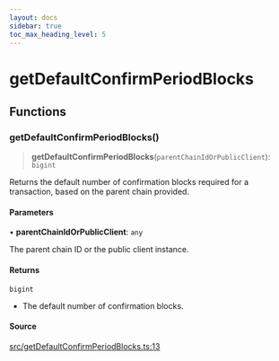 ```yaml
---
layout: docs
sidebar: true
toc_max_heading_level: 5
---
```


# getDefaultConfirmPeriodBlocks

## Functions

### getDefaultConfirmPeriodBlocks()

> **getDefaultConfirmPeriodBlocks**(`parentChainIdOrPublicClient`): `bigint`

Returns the default number of confirmation blocks required for a transaction,
based on the parent chain provided.

#### Parameters

• **parentChainIdOrPublicClient**: `any`

The parent chain ID or the public client instance.

#### Returns

`bigint`

- The default number of confirmation blocks.

#### Source

[src/getDefaultConfirmPeriodBlocks.ts:13](https://github.com/anegg0/arbitrum-orbit-sdk/blob/1aa2030374f41bb1bf01834ef0c05d2e6663f5e5/src/getDefaultConfirmPeriodBlocks.ts#L13)
